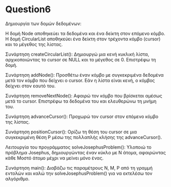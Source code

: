# Question6 

Δημιουργία των δομών δεδομένων:

Η δομή Node αποθηκεύει τα δεδομένα και ένα δείκτη στον επόμενο κόμβο.
Η δομή CircularList αποθηκεύει ένα δείκτη στον τρέχοντα κόμβο (cursor) και το μέγεθος της λίστας.


Συνάρτηση createCircularList(): Δημιουργώ μια κενή κυκλική λίστα, αρχικοποιώντας το cursor σε NULL και το μέγεθος σε 0. Επιστρέφω τη δομή.


Συνάρτηση addNode(): Προσθέτω έναν κόμβο με συγκεκριμένα δεδομένα μετά τον κόμβο που δείχνει ο cursor. Εάν η λίστα είναι κενή, ο κόμβος δείχνει στον εαυτό του.


Συνάρτηση removeNextNode(): Αφαιρώ τον κόμβο που βρίσκεται αμέσως μετά το cursor. Επιστρέφω τα δεδομένα του και ελευθερώνω τη μνήμη του.


Συνάρτηση advanceCursor(): Προχωρώ τον cursor στον επόμενο κόμβο της λίστας.


Συνάρτηση positionCursor(): Ορίζω τη θέση του cursor σε μια συγκεκριμένη θέση P μέσω της πολλαπλής κλήσης της advanceCursor().


Λειτουργία του προγράμματος solveJosephusProblem(): Υλοποιώ το πρόβλημα Josephus, δημιουργώντας έναν κύκλο με N άτομα, αφαιρώντας κάθε Mοστό άτομο μέχρι να μείνει μόνο ένας.

Συνάρτηση main(): Διαβάζω τις παραμέτρους N, M, P από τη γραμμή εντολών και καλώ την solveJosephusProblem() για να εκτελέσω τον αλγόριθμο.